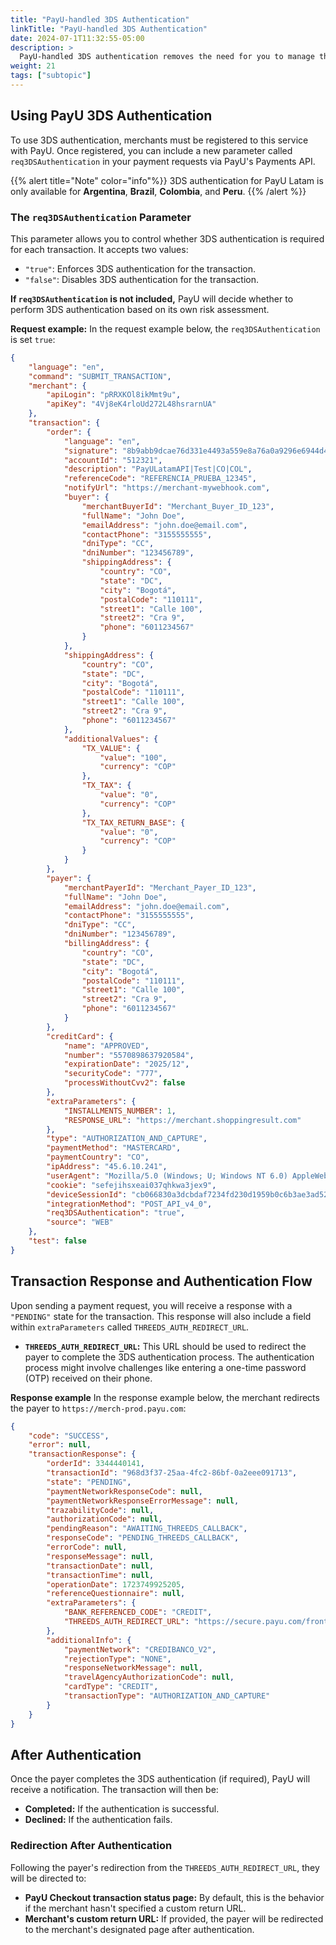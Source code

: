 ```yaml
---
title: "PayU-handled 3DS Authentication"
linkTitle: "PayU-handled 3DS Authentication"
date: 2024-07-1T11:32:55-05:00
description: >
  PayU-handled 3DS authentication removes the need for you to manage the 3DS integration process. PayU takes care of everything, from communicating with the issuing bank to handling the authentication flow.  
weight: 21
tags: ["subtopic"]
---
```


## Using PayU 3DS Authentication
To use 3DS authentication, merchants must be registered to this service with PayU. Once registered, you can include a new parameter called `req3DSAuthentication` in your payment requests via PayU's Payments API.

{{% alert title="Note" color="info"%}}
3DS authentication for PayU Latam is only available for **Argentina**, **Brazil**, **Colombia**, and **Peru**.
{{% /alert %}}

### The `req3DSAuthentication` Parameter

This parameter allows you to control whether 3DS authentication is required for each transaction. It accepts two values:

* `"true"`: Enforces 3DS authentication for the transaction.
* `"false"`: Disables 3DS authentication for the transaction.

**If `req3DSAuthentication` is not included,** PayU will decide whether to perform 3DS authentication based on its own risk assessment.

**Request example:**
In the request example below, the `req3DSAuthentication` is set `true`:

```JSON
{
    "language": "en",
    "command": "SUBMIT_TRANSACTION",
    "merchant": {
        "apiLogin": "pRRXKOl8ikMmt9u",
        "apiKey": "4Vj8eK4rloUd272L48hsrarnUA"
    },
    "transaction": {
        "order": {
            "language": "en",
            "signature": "8b9abb9dcae76d331e4493a559e8a76a0a9296e6944d460303d5639d9230c485",
            "accountId": "512321",
            "description": "PayULatamAPI|Test|CO|COL",
            "referenceCode": "REFERENCIA_PRUEBA_12345",
            "notifyUrl": "https://merchant-mywebhook.com",
            "buyer": {
                "merchantBuyerId": "Merchant_Buyer_ID_123",
                "fullName": "John Doe",
                "emailAddress": "john.doe@email.com",
                "contactPhone": "3155555555",
                "dniType": "CC",
                "dniNumber": "123456789",
                "shippingAddress": {
                    "country": "CO",
                    "state": "DC",
                    "city": "Bogotá",
                    "postalCode": "110111",
                    "street1": "Calle 100",
                    "street2": "Cra 9",
                    "phone": "6011234567"
                }
            },
            "shippingAddress": {
                "country": "CO",
                "state": "DC",
                "city": "Bogotá",
                "postalCode": "110111",
                "street1": "Calle 100",
                "street2": "Cra 9",
                "phone": "6011234567"
            },
            "additionalValues": {
                "TX_VALUE": {
                    "value": "100",
                    "currency": "COP"
                },
                "TX_TAX": {
                    "value": "0",
                    "currency": "COP"
                },
                "TX_TAX_RETURN_BASE": {
                    "value": "0",
                    "currency": "COP"
                }
            }
        },
        "payer": {
            "merchantPayerId": "Merchant_Payer_ID_123",
            "fullName": "John Doe",
            "emailAddress": "john.doe@email.com",
            "contactPhone": "3155555555",
            "dniType": "CC",
            "dniNumber": "123456789",
            "billingAddress": {
                "country": "CO",
                "state": "DC",
                "city": "Bogotá",
                "postalCode": "110111",
                "street1": "Calle 100",
                "street2": "Cra 9",
                "phone": "6011234567"
            }
        },
        "creditCard": {
            "name": "APPROVED",
            "number": "5570898637920584",
            "expirationDate": "2025/12",
            "securityCode": "777",
            "processWithoutCvv2": false
        },
        "extraParameters": {
            "INSTALLMENTS_NUMBER": 1,
            "RESPONSE_URL": "https://merchant.shoppingresult.com"
        },
        "type": "AUTHORIZATION_AND_CAPTURE",
        "paymentMethod": "MASTERCARD",
        "paymentCountry": "CO",
        "ipAddress": "45.6.10.241",
        "userAgent": "Mozilla/5.0 (Windows; U; Windows NT 6.0) AppleWebKit/531.2.0 (KHTML, like Gecko) Chrome/21.0.885.0 Safari/531.2.0",
        "cookie": "sefejihsxeai037qhkwa3jex9",
        "deviceSessionId": "cb066830a3dcbdaf7234fd230d1959b0c6b3ae3ad5265490d55802a61738b537",
        "integrationMethod": "POST_API_v4_0",
        "req3DSAuthentication": "true",
        "source": "WEB"  
    },
    "test": false
}
```

## Transaction Response and Authentication Flow

Upon sending a payment request, you will receive a response with a `"PENDING"` state for the transaction. This response will also include a field within `extraParameters` called `THREEDS_AUTH_REDIRECT_URL`.

* **`THREEDS_AUTH_REDIRECT_URL`:** This URL should be used to redirect the payer to complete the 3DS authentication process. The authentication process might involve challenges like entering a one-time password (OTP) received on their phone.

**Response example**
In the response example below, the merchant redirects the payer to `https://merch-prod.payu.com`:

```JSON
{
    "code": "SUCCESS",
    "error": null,
    "transactionResponse": {
        "orderId": 3344440141,
        "transactionId": "968d3f37-25aa-4fc2-86bf-0a2eee091713",
        "state": "PENDING",
        "paymentNetworkResponseCode": null,
        "paymentNetworkResponseErrorMessage": null,
        "trazabilityCode": null,
        "authorizationCode": null,
        "pendingReason": "AWAITING_THREEDS_CALLBACK",
        "responseCode": "PENDING_THREEDS_CALLBACK",
        "errorCode": null,
        "responseMessage": null,
        "transactionDate": null,
        "transactionTime": null,
        "operationDate": 1723749925205,
        "referenceQuestionnaire": null,
        "extraParameters": {
            "BANK_REFERENCED_CODE": "CREDIT",
            "THREEDS_AUTH_REDIRECT_URL": "https://secure.payu.com/front/threeds/?authenticationId=a27e4aa7-1a24-48d1-a9a6-03f463e048e4"
        },
        "additionalInfo": {
            "paymentNetwork": "CREDIBANCO_V2",
            "rejectionType": "NONE",
            "responseNetworkMessage": null,
            "travelAgencyAuthorizationCode": null,
            "cardType": "CREDIT",
            "transactionType": "AUTHORIZATION_AND_CAPTURE"
        }
    }
}
```

## After Authentication

Once the payer completes the 3DS authentication (if required), PayU will receive a notification. The transaction will then be:

* **Completed:** If the authentication is successful.
* **Declined:** If the authentication fails.

### Redirection After Authentication

Following the payer's redirection from the `THREEDS_AUTH_REDIRECT_URL`, they will be directed to:

* **PayU Checkout transaction status page:** By default, this is the behavior if the merchant hasn't specified a custom return URL.
* **Merchant's custom return URL:** If provided, the payer will be redirected to the merchant's designated page after authentication.

